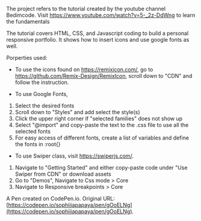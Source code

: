 The project refers to the tutorial created by the youtube channel Bedimcode. Visit https://www.youtube.com/watch?v=5-_2z-DdWng to learn the fundamentals

The tutorial covers HTML, CSS, and Javascript coding to build a personal responsive portfolio. It shows how to insert icons and use google fonts as well. 

Porperties used:

- To use the icons found on https://remixicon.com/, go to https://github.com/Remix-Design/RemixIcon, scroll down to "CDN" and follow the instruction. 

- To use Google Fonts,
1. Select the desired fonts
2. Scroll down to "Styles" and add select the style(s)
3. Click the upper right corner if "selected families" does not show up
4. Select "@import" and copy-paste the text to the .css file to use all the selected fonts
5. For easy access of different fonts, create a list of variables and define the fonts in :root{}

- To use Swiper class, visit https://swiperjs.com/. 
1. Navigate to "Getting Started" and either copy-paste code under "Use Swiper from CDN" or download assets
2. Go to "Demos", Navigate to Css mode > Core
3. Navigate to Responsive breakpoints > Core


A Pen created on CodePen.io. Original URL: [https://codepen.io/sophiiiapapaya/pen/gOoELNg](https://codepen.io/sophiiiapapaya/pen/gOoELNg).
